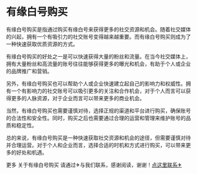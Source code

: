 # 有缘白号购买

有缘白号购买是指通过购买有缘白号来获得更多的社交资源和机会。随着社交媒体的兴起，拥有一个有吸引力的社交账号变得越来越重要。而有缘白号购买则成为了一种快速获取优质资源的方式。

有缘白号购买的好处之一是可以快速获得大量的粉丝和流量。在当今社交媒体上，拥有大量粉丝和高流量的账号往往能够获得更多的曝光和机会，有助于个人或企业的品牌推广和营销。

另外，有缘白号购买也可以帮助个人或企业快速建立起自己的影响力和权威性。拥有一个有影响力的社交账号可以吸引更多的关注和合作机会，对于个人而言可以获得更多的人脉资源，对于企业而言可以带来更多的商业机会。

当然，有缘白号购买也需要谨慎对待，选择正规的渠道和平台进行购买，确保账号的合法性和安全性。同时，购买之后也需要通过合理的运营和管理来维护账号的品质和稳定性。

总的来说，有缘白号购买是一种快速获取社交资源和机会的途径，但需要谨慎对待并合理运营。对于个人和企业而言，选择合适的时机和方式进行购买，可以带来更多的好处和机遇。

更多 关于有缘白号购买 请通过✈与我们联系，感谢阅读，谢谢！[点这里联系✈](https://b.k02.cc)